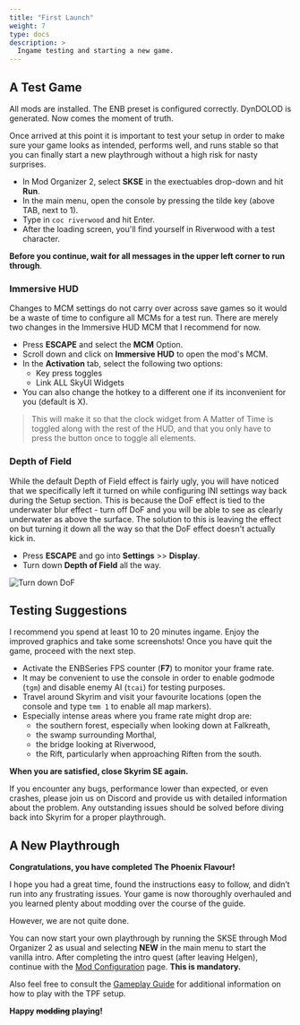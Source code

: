 ```yaml
---
title: "First Launch"
weight: 7
type: docs
description: >
  Ingame testing and starting a new game.
---
```


## A Test Game

All mods are installed. The ENB preset is configured correctly. DynDOLOD is generated. Now comes the moment of truth.

Once arrived at this point it is important to test your setup in order to make sure your game looks as intended, performs well, and runs stable so that you can finally start a new playthrough without a high risk for nasty surprises.

* In Mod Organizer 2, select **SKSE** in the exectuables drop-down and hit **Run**.
* In the main menu, open the console by pressing the tilde key (above TAB, next to 1).
* Type in `coc riverwood` and hit Enter.
* After the loading screen, you'll find yourself in Riverwood with a test character.

**Before you continue, wait for all messages in the upper left corner to run through**.

### Immersive HUD

Changes to MCM settings do not carry over across save games so it would be a waste of time to configure all MCMs for a test run. There are merely two changes in the Immersive HUD MCM that I recommend for now.

- Press **ESCAPE** and select the **MCM** Option.
- Scroll down and click on **Immersive HUD** to open the mod's MCM.
- In the **Activation** tab, select the following two options:
  - Key press toggles
  - Link ALL SkyUI Widgets
- You can also change the hotkey to a different one if its inconvenient for you (default is X).

> This will make it so that the clock widget from A Matter of Time is toggled along with the rest of the HUD, and that you only have to press the button once to toggle all elements.

### Depth of Field

While the default Depth of Field effect is fairly ugly, you will have noticed that we specifically left it turned on while configuring INI settings way back during the Setup section. This is because the DoF effect is tied to the underwater blur effect - turn off DoF and you will be able to see as clearly underwater as above the surface. The solution to this is leaving the effect on but turning it down all the way so that the DoF effect doesn't actually kick in.

* Press **ESCAPE** and go into **Settings** >> **Display**.
* Turn down **Depth of Field** all the way.

![Turn down DoF](/Pictures/skyrim-se/finalisation/turn-down-dof.jpg)

## Testing Suggestions

I recommend you spend at least 10 to 20 minutes ingame. Enjoy the improved graphics and take some screenshots! Once you have quit the game, proceed with the next step.

* Activate the ENBSeries FPS counter (**F7**) to monitor your frame rate.
* It may be convenient to use the console in order to enable godmode (`tgm`) and disable enemy AI (`tcai`) for testing purposes.
* Travel around Skyrim and visit your favourite locations (open the console and type `tmm 1` to enable all map markers).
* Especially intense areas where you frame rate might drop are:
  * the southern forest, especially when looking down at Falkreath,
  * the swamp surrounding Morthal,
  * the bridge looking at Riverwood,
  * the Rift, particularly when approaching Riften from the south.

**When you are satisfied, close Skyrim SE again.**

If you encounter any bugs, performance lower than expected, or even crashes, please join us on Discord and provide us with detailed information about the problem. Any outstanding issues should be solved before diving back into Skyrim for a proper playthrough.

## A New Playthrough

**Congratulations, you have completed The Phoenix Flavour!**

I hope you had a great time, found the instructions easy to follow, and didn’t run into any frustrating issues. Your game is now thoroughly overhauled and you learned plenty about modding over the course of the guide.

However, we are not quite done.

You can now start your own playthrough by running the SKSE through Mod Organizer 2 as usual and selecting **NEW** in the main menu to start the vanilla intro. After completing the intro quest (after leaving Helgen), continue with the [Mod Configuration](/skyrim-se/new-game/mod-configuration/) page. **This is mandatory.**

Also feel free to consult the [Gameplay Guide](/skyrim-se/new-game/gameplay-guide/) for additional information on how to play with the TPF setup.

**Happy ~~modding~~ playing!**